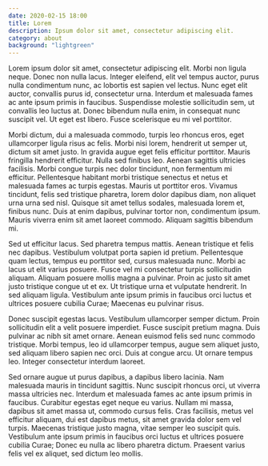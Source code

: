 ```yaml
---
date: 2020-02-15 18:00
title: Lorem 
description: Ipsum dolor sit amet, consectetur adipiscing elit. 
category: about
background: "lightgreen"
---
```




Lorem ipsum dolor sit amet, consectetur adipiscing elit. Morbi non ligula neque. Donec non nulla lacus. Integer eleifend, elit vel tempus auctor, purus nulla condimentum nunc, ac lobortis est sapien vel lectus. Nunc eget elit auctor, convallis purus id, consectetur urna. Interdum et malesuada fames ac ante ipsum primis in faucibus. Suspendisse molestie sollicitudin sem, ut convallis leo luctus at. Donec bibendum nulla enim, in consequat nunc suscipit vel. Ut eget est libero. Fusce scelerisque eu mi vel porttitor.

Morbi dictum, dui a malesuada commodo, turpis leo rhoncus eros, eget ullamcorper ligula risus ac felis. Morbi nisi lorem, hendrerit ut semper ut, dictum sit amet justo. In gravida augue eget felis efficitur porttitor. Mauris fringilla hendrerit efficitur. Nulla sed finibus leo. Aenean sagittis ultricies facilisis. Morbi congue turpis nec dolor tincidunt, non fermentum mi efficitur. Pellentesque habitant morbi tristique senectus et netus et malesuada fames ac turpis egestas. Mauris ut porttitor eros. Vivamus tincidunt, felis sed tristique pharetra, lorem dolor dapibus diam, non aliquet urna urna sed nisl. Quisque sit amet tellus sodales, malesuada lorem et, finibus nunc. Duis at enim dapibus, pulvinar tortor non, condimentum ipsum. Mauris viverra enim sit amet laoreet commodo. Aliquam sagittis bibendum mi.

Sed ut efficitur lacus. Sed pharetra tempus mattis. Aenean tristique et felis nec dapibus. Vestibulum volutpat porta sapien id pretium. Pellentesque quam lectus, tempus eu porttitor sed, cursus malesuada nunc. Morbi ac lacus ut elit varius posuere. Fusce vel mi consectetur turpis sollicitudin aliquam. Aliquam posuere mollis magna a pulvinar. Proin ac justo sit amet justo tristique congue ut et ex. Ut tristique urna et vulputate hendrerit. In sed aliquam ligula. Vestibulum ante ipsum primis in faucibus orci luctus et ultrices posuere cubilia Curae; Maecenas eu pulvinar risus.

Donec suscipit egestas lacus. Vestibulum ullamcorper semper dictum. Proin sollicitudin elit a velit posuere imperdiet. Fusce suscipit pretium magna. Duis pulvinar ac nibh sit amet ornare. Aenean euismod felis sed nunc commodo tristique. Morbi tempus, leo id ullamcorper tempus, augue sem aliquet justo, sed aliquam libero sapien nec orci. Duis at congue arcu. Ut ornare tempus leo. Integer consectetur interdum laoreet.

Sed ornare augue ut purus dapibus, a dapibus libero lacinia. Nam malesuada mauris in tincidunt sagittis. Nunc suscipit rhoncus orci, ut viverra massa ultricies nec. Interdum et malesuada fames ac ante ipsum primis in faucibus. Curabitur egestas eget neque eu varius. Nullam mi massa, dapibus sit amet massa ut, commodo cursus felis. Cras facilisis, metus vel efficitur aliquam, dui est dapibus metus, sit amet gravida dolor sem vel turpis. Maecenas tristique justo magna, vitae semper leo suscipit quis. Vestibulum ante ipsum primis in faucibus orci luctus et ultrices posuere cubilia Curae; Donec eu nulla ac libero pharetra dictum. Praesent varius felis vel ex aliquet, sed dictum leo mollis. 